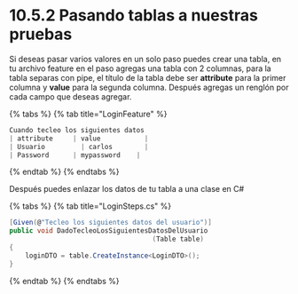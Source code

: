 # 10.5.2 Pasando tablas a nuestras pruebas

Si deseas pasar varios valores en un solo paso puedes crear una tabla, en tu archivo feature en el paso agregas una tabla con 2 columnas, para la tabla separas con pipe, el título de la tabla debe ser **attribute** para la primer columna y **value** para la segunda columna. Después agregas un renglón por cada campo que deseas agregar.

{% tabs %}
{% tab title="LoginFeature" %}
```csharp
Cuando tecleo los siguientes datos
| attribute		| value			  |
| Usuario		  | carlos		  |
| Password		| mypassword	|
```
{% endtab %}
{% endtabs %}

Después puedes enlazar los datos de tu tabla a una clase en C\#

{% tabs %}
{% tab title="LoginSteps.cs" %}
```csharp
[Given(@"Tecleo los siguientes datos del usuario")]
public void DadoTecleoLosSiguientesDatosDelUsuario
                                    (Table table)
{
    loginDTO = table.CreateInstance<LoginDTO>();
}
```
{% endtab %}
{% endtabs %}



